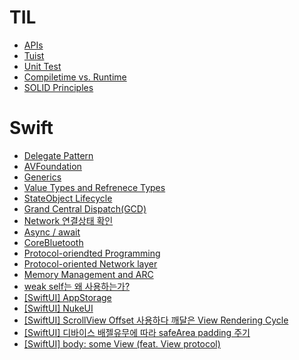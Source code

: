 # TIL
- [APIs](APIs.md)
- [Tuist](%08Tuist.md)
- [Unit Test](UnitTest.md)
- [Compiletime vs. Runtime](Compiletime.md)
- [SOLID Principles](SOLID.md)

# Swift
- [Delegate Pattern](Swift/DelegatePattern.md)
- [AVFoundation](Swift/AVFoundation.md)
- [Generics](Swift/Generics.md)
- [Value Types and Refrenece Types](Swift/Types.md)
- [StateObject Lifecycle](Swift/StateObject.md)
- [Grand Central Dispatch(GCD)](Swift/GrandCentralDispatch.md)
- [Network 연결상태 확인](Swift/NetworkPathMonitor.md)
- [Async / await](Swift/AsyncAwait.md)
- [CoreBluetooth](Swift/CoreBluetooth.md)
- [Protocol-oriendted Programming](Swift/ProtocolOriented.md)
- [Protocol-oriented Network layer](Swift/ProtocolOrientedNetworkLayer.md)
- [Memory Management and ARC](Swift/MemoryManagement.md)
- [weak self는 왜 사용하는가?](Swift/weakself.md)
- [[SwiftUI] AppStorage](Swift/AppStorage.md)
- [[SwiftUI] NukeUI](Swift/NukeUI.md)
- [[SwiftUI] ScrollView Offset 사용하다 깨달은 View Rendering Cycle](Swift/ViewRenderingCycle.md)
- [[SwiftUI] 디바이스 배젤유무에 따라 safeArea padding 주기](Swift/getSafeArea().md)
- [[SwiftUI] body: some View (feat. View protocol)](Swift/body.md)

